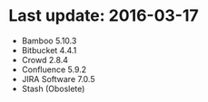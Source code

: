 # Last update: 2016-03-17

- Bamboo 5.10.3
- Bitbucket 4.4.1
- Crowd 2.8.4
- Confluence 5.9.2
- JIRA Software 7.0.5
- Stash (Oboslete)
